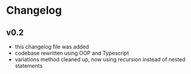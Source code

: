 # Changelog

## v0.2
- this changelog file was added
- codebase rewritten using OOP and Typescript
- variations method cleaned up, now using recursion instead of nested statements
